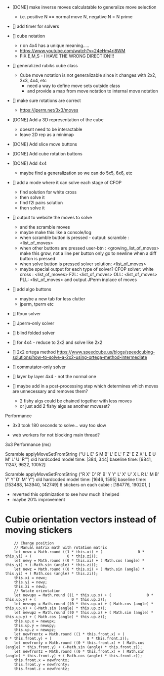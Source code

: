 

- [DONE] make inverse moves calculatable to generalize move selection
    - i.e. positive N == normal move N, negative N = N prime

- [] add timer for solvers


- [] cube notation
    - r on 4x4 has a unique meaning.....
    - https://www.youtube.com/watch?v=24eHm4ri8WM
    - FIX E,M,S - I HAVE THE WRONG DIRECTION!!!


- [] generalized rubiks cube class
    - Cube move notation is not generalizable since it changes with 2x2, 3x3, 4x4, etc
        - need a way to define move sets outside class
        - and provide a map from move notation to internal move notation

- [] make sure rotations are correct
    - https://jperm.net/3x3/moves

- [DONE] Add a 3D representation of the cube
    - doesnt need to be interactable
    - leave 2D rep as a minimap
- [DONE] Add slice move buttons
- [DONE] Add cube rotation buttons

- [DONE] Add 4x4
     - maybe find a generalization so we can do 5x5, 6x6, etc

- [] add a mode where it can solve each stage of CFOP 
    - find solution for white cross
    - then solve it
    - find f2l pairs solution
    - then solve it

- [] output to website the moves to solve
    - and the scramble moves
    - maybe make this like a console/log
    - when scramble button is pressed - output:
        scramble : <list_of_moves>
    - when other buttons are pressed
        user-btn : <growing_list_of_moves> 
        make this grow, not a line per button
        only go to newline when a diff button is pressed
    - when solve button is pressed
        solver solution: <list_of_moves>
    - maybe special output for each type of solver?
        CFOP solver:
            white cross : <list_of_moves>
            F2L: <list_of_moves>
            OLL: <list_of_moves>
            PLL: <list_of_moves>
            and output JPerm inplace of moves

- [] add algo buttons
    - maybe a new tab for less clutter
    - jperm, tperm etc

- [] Roux solver
- [] Jperm-only solver
- [] blind folded solver
- [] for 4x4 - reduce to 2x2 and solve like 2x2
- [] 2x2 ortega method https://www.speedcube.us/blogs/speedcubing-solutions/how-to-solve-a-2x2-using-ortega-method-intermediate
- [] commutator-only solver
- [] layer by layer 4x4 - not the normal one

- [] maybe add in a post-processing step which determines which moves are unnecessary and removes them?
    - 2 fishy algs could be chained together with less moves
    - or just add 2 fishy algs as another moveset?


Performance
- 3x3 took 180 seconds to solve... way too slow

- web workers for not blocking main thread?



3x3 Performance (ms)

Scramble applyMoveSetFromString ("U L E' S M B' L' E L' F Z' E Z X' L E U M' L' U' R'")
old hardcoded model time: [384, 344]
baseline time: [9841, 11247, 9622, 10052]

Scramble applyMoveSetFromString ("R X' D' R' B' Y Y' L' X' U' X L R L' M B' Y' Y' D' M' Y")
old hardcoded model time: [1646, 1595]
baseline time: [153488, 143940, 142749]
6 stickers on each cubie : [184776, 190201, ]
- reverted this optimization to see how much it helped
- maybe 20% improvement









# Cubie orientation vectors instead of moving stickers
        // Change position
        // Manual matrix math with rotation matrix
        let newx = Math.round ((1 * this.xi) + (                0 * this.yi) + (                0 * this.zi));
        let newy = Math.round ((0 * this.xi) + ( Math.cos (angle) * this.yi) + (-Math.sin (angle) * this.zi));
        let newz = Math.round ((0 * this.xi) + ( Math.sin (angle) * this.yi) + ( Math.cos (angle) * this.zi));
        this.xi = newx;
        this.yi = newy;
        this.zi = newz;
        // Rotate orientation
        let newupx = Math.round ((1 * this.up.x) + (                0 * this.up.y) + (                0 * this.up.z));
        let newupy = Math.round ((0 * this.up.x) + ( Math.cos (angle) * this.up.y) + (-Math.sin (angle) * this.up.z));
        let newupz = Math.round ((0 * this.up.x) + ( Math.sin (angle) * this.up.y) + ( Math.cos (angle) * this.up.z));
        this.up.x = newupx;
        this.up.y = newupy;
        this.up.z = newupz;
        let newfrontx = Math.round ((1 * this.front.x) + (                0 * this.front.y) + (                0 * this.front.z));
        let newfronty = Math.round ((0 * this.front.x) + ( Math.cos (angle) * this.front.y) + (-Math.sin (angle) * this.front.z));
        let newfrontz = Math.round ((0 * this.front.x) + ( Math.sin (angle) * this.front.y) + ( Math.cos (angle) * this.front.z));
        this.front.x = newfrontx;
        this.front.y = newfronty;
        this.front.z = newfrontz;